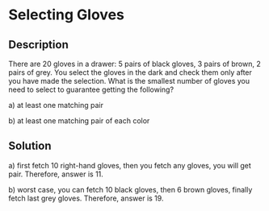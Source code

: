 # Selecting Gloves

## Description

There are 20 gloves in a drawer: 5 pairs of black gloves, 3 pairs of brown, 2 pairs of grey. You select the gloves in the dark and check them only after you have made the selection. What is the smallest number of gloves you need to select to guarantee getting the following?

a) at least one matching pair

b) at least one matching pair of each color

## Solution

a) first fetch 10 right-hand gloves, then you fetch any gloves, you will get pair. Therefore, answer is 11.

b) worst case, you can fetch 10 black gloves, then 6 brown gloves, finally fetch last grey gloves. Therefore, answer is 19.
